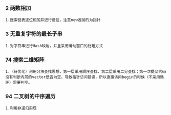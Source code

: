 ### 2 两数相加
    1.搜索链表逐位相加并进行进位，注意new返回的为指针
### 3 无重复字符的最长子串
    1.对字符串进行Hash映射，并且采用滑动窗口的处理方式
### 74 搜索二维矩阵
    1.（待优化）利用分块查找思想，第一层采用顺序查找，第二层采用二分查找；第一次提交代码没有判断内层的vector是否为空，导致指针访问错误，所以直接访问begin的时候（不采用循环）需要判空。
### 94 二叉树的中序遍历
    1.利用非递归实现


    

